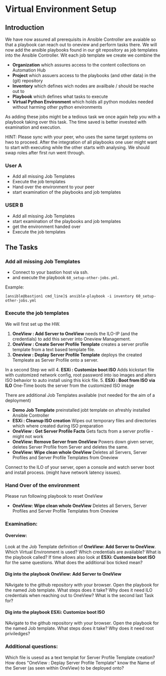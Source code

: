 # Virtual Environment Setup

## Introduction

We have now assured all prerequisits in Ansible Controller are avaiable so that a playbook can reach out to oneview and perform tasks there. We will now add the ansible playbooks found in our git repository as job templates into the Ansible Controller. Wit each job template we create we combine the
- **Organization** which assures access to the content collections on Automation Hub
- **Project** which assuers access to the playbooks (and other data) in the (git) repository
- **Inventory** which defines wich nodes are availbale / should be reache out to
- **Playbook** which defines what tasks to execute
- **Virtual Python Environment** which holds all python modules needed without harming other python environments

As adding these jobs might be a tedious task we once again help you with a playbook taking over this task. The time saved is better invested with examination and execution.

HINT: Please sync with your peer, who uses the same target systems on hwo to proceed. After the integration of all playbooks one user might want to start with executing while the other starts with analysing. We should swap roles after first run went through.

### User A
- Add all missing Job Templates 
- Execute the job templates 
- Hand over the environment to your peer
- start examination of the playbooks and job templates

### USER B
- Add all missing Job Templates 
- start examination of the playbooks and job templates
- get the environment handed over 
- Execute the job templates 

## The Tasks

### Add all missing Job Templates 
- Connect to your bastion host via ssh. 
- and execute the playbook `60_setup-other-jobs.yml`.

Example:
```
[ansible@bastion1 cmd_line]$ ansible-playbook -i inventory 60_setup-other-jobs.yml
```

### Execute the job templates
We will first set up the HW. 
1. **OneView : Add Server to OneView** needs the ILO-IP (and the credentials) to add this server into Oneview Management.
2. **OneView : Create Server Profile Template** creates a server profile template from a text based template file.
3. **Oneview : Deplay Server Profile Template** deploys the created Templeate as Server Profile onto a server.

In a second Step we will
4. **ESXi : Customize boot ISO** Adds kickstart file with customized  network config, root password into iso images and alters ISO behavior to auto install using this kick file.
5. **ESXi : Boot from ISO via ILO** One-Time boots the server from the customized ISO image

There are additional Job Templates available (not needed for the aim of a deployment)
* **Demo Job Template** preinstalled jobt template on  afreshly installed Ansible Controller 
* **ESXi : Cleanup ISO creation** Wipes out temporary files and directories which where created during ISO preparation
* **OneView : Get Server Profile Facts** Gets facts from a server profile - might not work
* **OneView: Remove Server from OneView** Powers down given server, deletes Server Profile from Server and deletes the same. 
* **OneView: Wipe clean whole OneView** Deletes all Servers, Server Profiles and Server Profile Templates from Oneview

Connect to the ILO of your server, open a console and watch server boot and install process. (might have network latency issues).

### Hand Over of the environment
Please run following playbook to reset OneView 
* **OneView: Wipe clean whole OneView** Deletes all Servers, Server Profiles and Server Profile Templates from Oneview

### Examination:
#### Overview:
Look at the Job Template definition of **OneView: Add Server to OneView**. Which Virtual Environment is used? Which credentials are available? What is the playbook called?
If time allows also look at **ESXi: Customize boot ISO** for the same questions. What does the additional box ticked mean?

#### Dig into the playbook **OneView: Add Server to OneView**
NAvigate to the github repository with your browser. Open the playbook for the named Job template. What steps does it take? Why does it need ILO credentials when reaching out to OneView?  What is the second last Task for?

#### Dig into the playbook **ESXi: Customize boot ISO**
NAvigate to the github repository with your browser. Open the playbook for the named Job template. What steps does it take? Why does it need root priviledges? 

###  Additional questions:
Which file is usesd as a text templat for Server Profile Template creation?
How does "OneView : Deplay Server Profile Template" know the Name of the Server (as seen within OneView) to be deployed onto?

